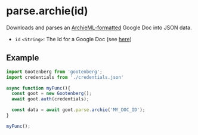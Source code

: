 # parse.archie(id)

Downloads and parses an [ArchieML-formatted](http://archieml.org) Google Doc into JSON data.

- `id` `<String>`: The Id for a Google Doc (see [here](../README.md#usage))

## Example
```javascript
import Gootenberg from 'gootenberg';
import credentials from './credentials.json'

async function myFunc(){
  const goot = new Gootenberg();
  await goot.auth(credentials);

  const data = await goot.parse.archie('MY_DOC_ID');
}

myFunc();
```
